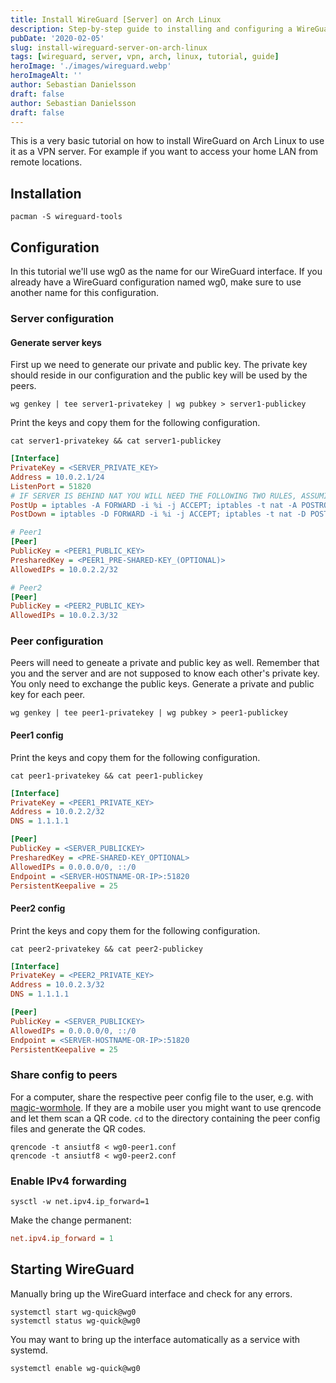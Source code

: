 ```yaml
---
title: Install WireGuard [Server] on Arch Linux
description: Step-by-step guide to installing and configuring a WireGuard VPN server on Arch Linux for secure remote access.
pubDate: '2020-02-05'
slug: install-wireguard-server-on-arch-linux
tags: [wireguard, server, vpn, arch, linux, tutorial, guide]
heroImage: './images/wireguard.webp'
heroImageAlt: ''
author: Sebastian Danielsson
draft: false
author: Sebastian Danielsson
draft: false
---
```


This is a very basic tutorial on how to install WireGuard on Arch Linux to use it as a VPN server. For example if you want to access your home LAN from remote locations.

<!--truncate-->

## Installation

```shell
pacman -S wireguard-tools
```

## Configuration

In this tutorial we'll use wg0 as the name for our WireGuard interface. If you already have a WireGuard configuration named wg0, make sure to use another name for this configuration.

### Server configuration

#### Generate server keys

First up we need to generate our private and public key. The private key should reside in our configuration and the public key will be used by the peers.

```shell
wg genkey | tee server1-privatekey | wg pubkey > server1-publickey
```

Print the keys and copy them for the following configuration.

```shell
cat server1-privatekey && cat server1-publickey
```

```ini title="/etc/wireguard/wg0.conf"
[Interface]
PrivateKey = <SERVER_PRIVATE_KEY>
Address = 10.0.2.1/24
ListenPort = 51820
# IF SERVER IS BEHIND NAT YOU WILL NEED THE FOLLOWING TWO RULES, ASSUMING YOUR ETHERNET ADAPTER IS NAMED "eth0" OTHERWISE CHANGE TO MATCH YOUR NAME
PostUp = iptables -A FORWARD -i %i -j ACCEPT; iptables -t nat -A POSTROUTING -o eth0 -j MASQUERADE
PostDown = iptables -D FORWARD -i %i -j ACCEPT; iptables -t nat -D POSTROUTING -o eth0 -j MASQUERADE

# Peer1
[Peer]
PublicKey = <PEER1_PUBLIC_KEY>
PresharedKey = <PEER1_PRE-SHARED-KEY_(OPTIONAL)>
AllowedIPs = 10.0.2.2/32

# Peer2
[Peer]
PublicKey = <PEER2_PUBLIC_KEY>
AllowedIPs = 10.0.2.3/32
```

### Peer configuration

Peers will need to geneate a private and public key as well. Remember that you and the server and are not supposed to know each other's private key. You only need to exchange the public keys. Generate a private and public key for each peer.

```shell
wg genkey | tee peer1-privatekey | wg pubkey > peer1-publickey
```

#### Peer1 config

Print the keys and copy them for the following configuration.

```shell
cat peer1-privatekey && cat peer1-publickey
```

```ini title="/etc/wireguard/wg0-peer1.conf"
[Interface]
PrivateKey = <PEER1_PRIVATE_KEY>
Address = 10.0.2.2/32
DNS = 1.1.1.1

[Peer]
PublicKey = <SERVER_PUBLICKEY>
PresharedKey = <PRE-SHARED-KEY_OPTIONAL>
AllowedIPs = 0.0.0.0/0, ::/0
Endpoint = <SERVER-HOSTNAME-OR-IP>:51820
PersistentKeepalive = 25
```

#### Peer2 config

Print the keys and copy them for the following configuration.

```shell
cat peer2-privatekey && cat peer2-publickey
```

```ini title="/etc/wireguard/wg0-peer2.conf"
[Interface]
PrivateKey = <PEER2_PRIVATE_KEY>
Address = 10.0.2.3/32
DNS = 1.1.1.1

[Peer]
PublicKey = <SERVER_PUBLICKEY>
AllowedIPs = 0.0.0.0/0, ::/0
Endpoint = <SERVER-HOSTNAME-OR-IP>:51820
PersistentKeepalive = 25
```

### Share config to peers

For a computer, share the respective peer config file to the user, e.g. with [magic-wormhole](https://github.com/magic-wormhole/magic-wormhole). If they are a mobile user you might want to use qrencode and let them scan a QR code. `cd` to the directory containing the peer config files and generate the QR codes.

```shell
qrencode -t ansiutf8 < wg0-peer1.conf
qrencode -t ansiutf8 < wg0-peer2.conf
```

### Enable IPv4 forwarding

```shell
sysctl -w net.ipv4.ip_forward=1
```

Make the change permanent:

```ini title="/etc/sysctl.d/99-sysctl.conf"
net.ipv4.ip_forward = 1
```

## Starting WireGuard

Manually bring up the WireGuard interface and check for any errors.

```shell
systemctl start wg-quick@wg0
systemctl status wg-quick@wg0
```

You may want to bring up the interface automatically as a service with systemd.

```shell
systemctl enable wg-quick@wg0
```
